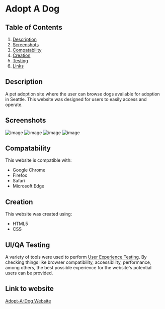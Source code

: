 # Adopt A Dog

## Table of Contents
1. [Description](#description)
2. [Screenshots](#screenshots)
3. [Compatability](#compatability)
4. [Creation](#creation)
5. [Testing](#testing)
6. [Links](#links)
<a name="description"></a>
## Description
A pet adoption site where the user can browse dogs available for adoption in Seattle. This website was designed for users to easily access and operate.
<a name="screenshots"></a>
## Screenshots
![image](images/readme-home.png)
![image](images/readme-dogs.png)
![image](images/readme-blog.png)
![image](images/readme-checkout.png)
<a name="compatability"></a>
## Compatability
This website is compatible with:
- Google Chrome
- Firefox
- Safari
- Microsoft Edge
<a name="creation"></a>
## Creation
This website was created using:
- HTML5 
- CSS
<a name="testing"></a>
## UI/QA Testing
A variety of tools were used to perform [User Experience Testing](https://github.com/brittrohrer/html200-adopt-a-dog/blob/a2/testing.txt). By checking things like browser compatibility, accessiblilty, performance, among others, the best possible experience for the website's potential users can be provided.
<a name="links"></a>
## Link to website
[Adopt-A-Dog Website](https://brittrohrer.github.io/html200-adopt-a-dog/)